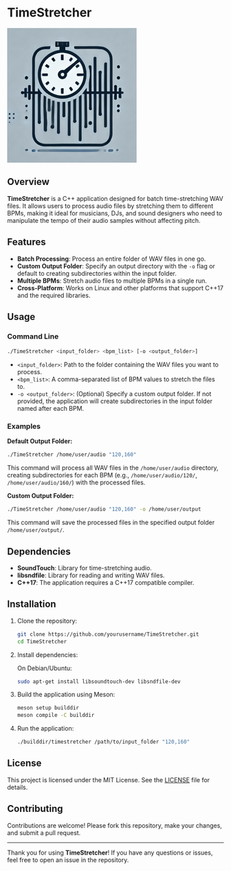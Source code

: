 
# TimeStretcher

![TimeStretcher Logo](./assets/logo.png)

## Overview

**TimeStretcher** is a C++ application designed for batch time-stretching WAV files. It allows users to process audio files by stretching them to different BPMs, making it ideal for musicians, DJs, and sound designers who need to manipulate the tempo of their audio samples without affecting pitch.

## Features

- **Batch Processing**: Process an entire folder of WAV files in one go.
- **Custom Output Folder**: Specify an output directory with the `-o` flag or default to creating subdirectories within the input folder.
- **Multiple BPMs**: Stretch audio files to multiple BPMs in a single run.
- **Cross-Platform**: Works on Linux and other platforms that support C++17 and the required libraries.

## Usage

### Command Line

```bash
./TimeStretcher <input_folder> <bpm_list> [-o <output_folder>]
```

- `<input_folder>`: Path to the folder containing the WAV files you want to process.
- `<bpm_list>`: A comma-separated list of BPM values to stretch the files to.
- `-o <output_folder>`: (Optional) Specify a custom output folder. If not provided, the application will create subdirectories in the input folder named after each BPM.

### Examples

**Default Output Folder:**

```bash
./TimeStretcher /home/user/audio "120,160"
```

This command will process all WAV files in the `/home/user/audio` directory, creating subdirectories for each BPM (e.g., `/home/user/audio/120/`, `/home/user/audio/160/`) with the processed files.

**Custom Output Folder:**

```bash
./TimeStretcher /home/user/audio "120,160" -o /home/user/output
```

This command will save the processed files in the specified output folder `/home/user/output/`.

## Dependencies

- **SoundTouch**: Library for time-stretching audio.
- **libsndfile**: Library for reading and writing WAV files.
- **C++17**: The application requires a C++17 compatible compiler.

## Installation

1. Clone the repository:

   ```bash
   git clone https://github.com/yourusername/TimeStretcher.git
   cd TimeStretcher
   ```

2. Install dependencies:

   On Debian/Ubuntu:

   ```bash
   sudo apt-get install libsoundtouch-dev libsndfile-dev
   ```

3. Build the application using Meson:

   ```bash
   meson setup builddir
   meson compile -C builddir
   ```

4. Run the application:

   ```bash
   ./builddir/timestretcher /path/to/input_folder "120,160"
   ```

## License

This project is licensed under the MIT License. See the [LICENSE](LICENSE) file for details.

## Contributing

Contributions are welcome! Please fork this repository, make your changes, and submit a pull request.

---

Thank you for using **TimeStretcher**! If you have any questions or issues, feel free to open an issue in the repository.
